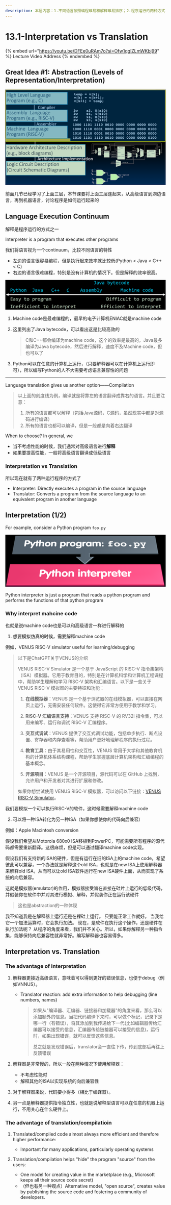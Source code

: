 ```yaml
---
description: 本届内容：1.不同语言按照编程难易和解释难易排序；2.程序运行的两种方式：解释和编译；3.为什么要对machine code进行解释；4.解释和编译各自的好处；
---
```


# 13.1-Interpretation vs Translation

{% embed url="https://youtu.be/DFEe0uRAm7o?si=Ofw1qglZLmWKbj99" %}
Lecture Video Address
{% endembed %}

## Great Idea #1: Abstraction (Levels of Representation/Interpretation)

![image-20240609092500830](.image/image-20240609092500830.png)

前面几节已经学习了上面三层，本节课要将上面三层连起来，从高级语言到湖边语言，再到机器语言，讨论程序是如何运行起来的

## Language Execution Continuum

解释是程序运行的方式之一

Interpreter is a program that executes other programs

我们将语言视为一个continuum，比较不同语言的特性

- 左边的语言很容易编程，但是执行起来效率就比较低(Python < Java < C++ < C)
- 右边的语言很难编程，特别是没有计算机的情况下。但是解释的效率很高。

![image-20240609092608516](.image/image-20240609092608516.png)

1. Machine code是最难编程的，最早的电子计算机ENIAC就是machine code

2. 这里列出了Java bytecode，可以看出这是比较高效的

    > C和C++都会编译为machine code，这个的效率是最高的，Java最多编译为Java bytecode，然后进行解释，速度不及Machine code，但也可以了

3. Python可以在任意的计算机上运行，（只要解释器可以在计算机上运行即可），所以编写Python的人不大需要考虑语言兼容性的问题

---

Language translation gives us another option——Compilation

> 以上面的刻度线为例，编译就是将靠左的语言翻译成靠右的语言。并且要注意：
>
> 1. 所有的语言都可以解释（包括Java源码，C源码，虽然现实中都是对源码进行编译）
> 2. 所有的语言也都可以编译，但是一般都是向着右边翻译

When to choose? In general, we 

- 当不考虑性能的时候，我们通常对高级语言进行**解释**
- 如果要提高性能，一般将高级语言翻译成低级语言

### Interpretation vs Translation

所以现在就有了两种运行程序的方式了

- Interpreter: Directly executes a program in the source language
- Translator: Converts a program from the source language to an equivalent program in another language

## Interpretation (1/2)

For example, consider a Python program `foo.py`

![image-20240609092804944](.image/image-20240609092804944.png)

Python interpreter is just a program that reads a python program and performs the functions of that python program

### Why interpret mahcine code

也就是说machine code也是可以和高级语言一样进行解释的

1. 想要模拟仿真的时候，需要解释machine code

例如，VENUS RISC-V simulator useful for learning/debugging

> 以下是ChatGPT关于VENUS的介绍
>
> VENUS RISC-V Simulator 是一个基于 JavaScript 的 RISC-V 指令集架构（ISA）模拟器。它用于教育目的，特别是在计算机科学和计算机工程课程中，帮助学生理解和学习 RISC-V 架构和汇编语言。以下是一些关于 VENUS RISC-V 模拟器的主要特征和功能：
>
> 1. **在线模拟器**：VENUS 是一个基于浏览器的在线模拟器，可以直接在网页上运行，无需安装任何软件。这使得它非常方便用于教学和学习。
>
> 2. **RISC-V 汇编语言支持**：VENUS 支持 RISC-V 的 RV32I 指令集，可以用来编写、运行和调试 RISC-V 汇编程序。
>
> 3. **交互式调试**：VENUS 提供了交互式调试功能，包括单步执行、断点设置、寄存器和内存查看等，帮助用户更好地理解程序的执行过程。
>
> 4. **教育工具**：由于其易用性和交互性，VENUS 常用于大学和其他教育机构的计算机体系结构课程，帮助学生掌握底层计算机架构和汇编编程的基本概念。
>
> 5. **开源项目**：VENUS 是一个开源项目，源代码可以在 GitHub 上找到，允许用户和开发者对其进行扩展和修改。
>
> 如果你想尝试使用 VENUS RISC-V 模拟器，可以访问以下链接：[VENUS RISC-V Simulator](https://venus.cs61c.org/)。

我们要模拟一个可以执行RISC-V的软件，这时候需要解释machine code

2. 可以将一种ISA转化为另一种ISA（如果你想使你的代码向后兼容）

例如：Apple Macintosh conversion

假设我们希望从Motorola 680x0 ISA移植到PowerPC，可能需要所有程序的源代码都需要重新翻译。这很麻烦，但是可以通过翻译machine code实现。

假设我们有支持新的ISA的硬件，但是有运行在旧的ISA上的machine code，希望彼此可以兼容，一个办法就是解释这个old ISA，也就是在new ISA上使用解释器来解释old ISA，从而可以让old ISA软件运行在new ISA硬件上面，从而实现了系统的向后兼容。

这就是模拟器(emulator)的作用，模拟器接受旨在直接在硅片上运行的低级代码，并假装你在软件中并对其进行模拟、解释，并假装你正在运行该硬件

> 这也是abstraction的一种体现

我不知道我是在解释器上运行还是在裸硅上运行。 只要能正常工作就好。 当我给它一个加法运算时，它会执行加法。 现在，是软件在执行这个操作，还是硬件在执行加法呢？ 从程序的角度来看，我们并不关心。所以，如果你解释另一种指令集，能够保持向后兼容性就非常好。编写解释器也容易得多。

## Interpretation vs. Translation

### The advantage of interpretation

1. 解释器更接近高级语言，意味着可以得到更好的错误信息，也便于debug（例如VNNUS）。

    - Translator reaction: add extra information to help debugging (line numbers, names)

        > 如果从"编译器、汇编器、链接器和加载器"的角度来看，那么可以添加额外的信息。当把代码编译下来时，可以做个标记，记录下是哪一行（有错误），将其添加到我传递给下一代(比如编辑器传给汇编器可以接受的信息，汇编器传给链接器可以接受的信息)，运行时，如果出现错误，就可以反馈这些信息。
        >
        > 总之就是发现错误后，translator会一直往下传，传到底部后再往上反馈错误


2. 解释器是非常慢的，所以一般在两种情况下使用解释器：
    - 不考虑性能时
    - 解释其他的ISA以实现系统的向后兼容性

3. 对于解释器来说，代码要小得多（相比于编译器）。

4. 另一点是解释器提供指令独立性，也就是说解释型语言可以在任意的机器上运行，不用关心在什么硬件上。

### The advantage of translation/compilatioin

1. Translated/compiled code almost always more efficient and therefore higher performance:
    - Important for many applications, particularly operating systems


2. Translation/compilation helps "hide" the program "source" from the users:
    - One model for creating value in the marketplace (e.g., Microsoft keeps all their source code secret)
    - （但也有另一种观点）Alternative model, "open source", creates value by publishing the source code and fostering a community of developers.


